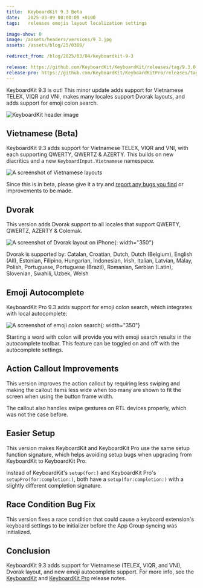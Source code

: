 ```yaml
---
title:  KeyboardKit 9.3 Beta
date:   2025-03-09 08:00:00 +0100
tags:   releases emojis layout localization settings

image-show: 0
image: /assets/headers/versions/9_3.jpg
assets: /assets/blog/25/0309/

redirect_from: /blog/2025/03/04/keyboardkit-9-3

release: https://github.com/KeyboardKit/KeyboardKit/releases/tag/9.3.0
release-pro: https://github.com/KeyboardKit/KeyboardKitPro/releases/tag/9.3.0
---
```


KeyboardKit 9.3 is out! This minor update adds support for Vietnamese TELEX, VIQR and VNI, makes many locales support Dvorak layouts, and adds support for emoji colon search.

![KeyboardKit header image]({{page.image}})


## Vietnamese (Beta)

KeyboardKit 9.3 adds support for Vietnamese TELEX, VIQR and VNI, with each supporting QWERTY, QWERTZ & AZERTY. This builds on new diacritics and a new `KeyboardInput.Vietnamese` namespace.

![A screenshot of Vietnamese layouts]({{page.assets}}vietnamese.jpg)

Since this is in beta, please give it a try and [report any bugs you find](https://github.com/KeyboardKit/KeyboardKit/issues/894) or improvements to be made.


## Dvorak

This version adds Dvorak support to all locales that support QWERTY, QWERTZ, AZERTY & Colemak.

![A screenshot of Dvorak layout on iPhone]({{page.assets}}dvorak.jpg){: width="350"}

Dvorak is supported by: Catalan, Croatian, Dutch, Dutch (Belgium), English (All), Estonian, Filipino, Hungarian, Indonesian, Irish, Italian, Latvian, Malay, Polish, Portuguese, Portuguese (Brazil), Romanian, Serbian (Latin), Slovenian, Swahili, Uzbek, Welsh


## Emoji Autocomplete

KeyboardKit Pro 9.3 adds support for emoji colon search, which integrates with local autocomplete:

![A screenshot of emoji colon search]({{page.assets}}emojis.jpg){: width="350"}

Starting a word with colon will provide you with emoji search results in the autocomplete toolbar. This feature can be toggled on and off with the autocomplete settings.


## Action Callout Improvements

This version improves the action callout by requiring less swiping and making the callout items less wide when too many are shown to fit the screen when using the button frame width.

The callout also handles swipe gestures on RTL devices properly, which was not the case before.


## Easier Setup

This version makes KeyboardKit and KeyboardKit Pro use the same setup function signature, which helps avoiding setup bugs when upgrading from KeyboardKit to KeyboardKit Pro.

Instead of KeyboardKit's `setup(for:)` and KeyboardKit Pro's `setupPro(for:completion:)`, both have a `setup(for:completion:)` with a slightly different completion signature.


## Race Condition Bug Fix

This version fixes a race condition that could cause a keyboard extension's keyboard settings to be initializer before the App Group syncing was initialized.



## Conclusion

KeyboardKit 9.3 adds support for Vietnamese (TELEX, VIQR, and VNI), Dvorak layout, and new emoji autocomplete support. For more info, see the [KeyboardKit]({{page.release}}) and [KeyboardKit Pro]({{page.release-pro}}) release notes. 
